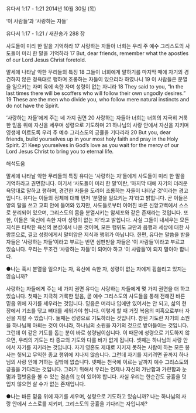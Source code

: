 유다서 1:17 - 1:21 
2014년 10월 30일 (목)

‘이 사람들’과 ‘사랑하는 자들’



유다서 1:17 - 1:21 / 새찬송가 288 장


사도들이 미리 한 말을 기억하라
17 사랑하는 자들아 너희는 우리 주 예수 그리스도의 사도들이 미리 한 말을 기억하라
17 But, dear friends, remember what the apostles of our Lord Jesus Christ foretold.  

말세에 나타날 악한 무리들의 특징
18 그들이 너희에게 말하기를 마지막 때에 자기의 경건하지 않은 정욕대로 행하며 조롱하는 자들이 있으리라 하였나니 19 이 사람들은 분열을 일으키는 자며 육에 속한 자며 성령이 없는 자니라
18 They said to you, “In the last times there will be scoffers who will follow their own ungodly desires.” 19 These are the men who divide you, who follow mere natural instincts and do not have the Spirit.   

‘사랑하는 자들’에게 주는 네 가지 권면 
20 사랑하는 자들아 너희는 너희의 지극히 거룩한 믿음 위에 자신을 세우며 성령으로 기도하며 21 하나님의 사랑 안에서 자신을 지키며 영생에 이르도록 우리 주 예수 그리스도의 긍휼을 기다리라
20 But you, dear friends, build yourselves up in your most holy faith and pray in the Holy Spirit. 21 Keep yourselves in God’s love as you wait for the mercy of our Lord Jesus Christ to bring you to eternal life.

해석도움





말세에 나타날 악한 무리들의 특징
유다는 ‘사랑하는 자’들에게 사도들이 미리 한 말을 기억하라고 권면합니다. 여기서 ‘사도들이 미리 한 말’이란, ‘마지막 때에 자기의 더러운 욕망대로 말하고 행하며, 경건한 자들을 도리어 조롱하는 자들이 나타날 것’이라는 경고입니다. 유다는 이들의 정체에 대해 먼저 ‘분열을 일으키는 자’라고 밝힙니다. 곧 이들은 양의 탈을 쓰고 교회 안에 들어와 있지만, 사도들로부터 이어진 바른 신앙고백에서 스스로 분리되어 있으며, 그리스도의 몸을 분열시키는 암세포와 같은 존재라는 것입니다. 또한, 이들은 ‘육신에 속한 자며 성령이 없는 자’라고 밝힙니다. 사실 그들이 내세우는 모든 지식은 타락한 육신의 본성에서 나온 것이며, 모든 행위도 교만과 음행과 세상에 대한 사랑뿐으로, 결코 성령에게서 말미암은 지식과 행위가 아닙니다. 한편, 유다는 말씀을 받을 자들은 ‘사랑하는 자들’이라고 부르는 반면 심판받을 자들은 ‘이 사람들’이라고 부르고 있습니다. 우리는 무조건 ‘사랑하는 자들’이 되어야 하고 ‘이 사람들’이 되지 말아야 합니다. 

●나는 혹시 분열을 일으키는 자, 육신에 속한 자, 성령이 없는 자에게 휩쓸리고 있지는 않습니까?

사랑하는 자들에게 주는 네 가지 권면
유다는 사랑하는 자들에게 몇 가지 권면을 더 하고 있습니다. 첫째는 지극히 거룩한 믿음, 곧 예수 그리스도의 사도들을 통해 전해진 바른 믿음 위에 자기를 세우라는 것입니다. 믿음은 머리나 입에만 있어서는 안 되고, 삶의 현장에서 기초를 닦고 뼈대를 세워가야 합니다. 이렇게 할 때 거짓 복음의 미혹으로부터 자신을 지킬 수 있습니다. 둘째는 성령으로 기도하라는 것입니다. 참된 기도란 자기의 소원을 하나님께 아뢰는 것이 아니라, 하나님의 소원을 자기의 것으로 받아들이는 것입니다. 그런데 이 같은 기도를 돕는 분이 바로 성령님이십니다. 이 때문에 성령으로 기도하지 않으면, 우리의 기도는 타 종교의 기도와 다를 바가 없게 됩니다. 셋째는 하나님의 사랑 안에서 자기를 지키라는 것입니다. 자기 영혼도 제대로 지키지 못하는 사람이 하는 모든 봉사는 헛되고 무익한 종교 행위에 지나지 않습니다. 그런데 자기를 지키려면 끝까지 하나님의 사랑 안에 거하는 길밖에 없습니다. 넷째는 천국에 이르는 날까지 예수 그리스도의 긍휼을 기다리는 것입니다. 그러기 위해서 우리는 언제나 자신의 가난함과 가련함과 눈멂과 헐벗음을 볼 수 있는 겸손의 눈이 있어야 합니다. 사실 우리는 한순간도 긍휼을 덧입지 않으면 살 수가 없는 존재입니다. 

●나는 바른 믿음 위에 자기를 세우며, 성령으로 기도하고 있습니까? 나는 하나님의 사랑 안에서 스스로를 지키며, 그리스도의 긍휼을 기다리는 자입니까?